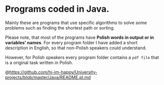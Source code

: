 # Programs coded in Java.

Mainly these are programs that use specific algorithms to solve some problems such as finding the shortest path or sorting.

Please note, that most of the programs have **Polish words in output or in variables' names**. For every program folder I have added a short description in English, so that non-Polish speakers could understand.

However, for Polish speakers every program folder contains a `pdf file` that is a original task written in Polish.

@https://github.com/hi-im-happy/University-projects/blob/master/Java/README.pl.md
